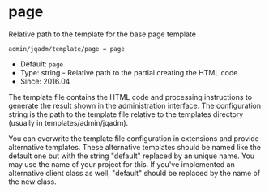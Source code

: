 
# page

Relative path to the template for the base page template

```
admin/jqadm/template/page = page
```

* Default: `page`
* Type: string - Relative path to the partial creating the HTML code
* Since: 2016.04

The template file contains the HTML code and processing instructions
to generate the result shown in the administration interface. The
configuration string is the path to the template file relative
to the templates directory (usually in templates/admin/jqadm).

You can overwrite the template file configuration in extensions and
provide alternative templates. These alternative templates should be
named like the default one but with the string "default" replaced by
an unique name. You may use the name of your project for this. If
you've implemented an alternative client class as well, "default"
should be replaced by the name of the new class.

